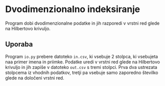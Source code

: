 # Dvodimenzionalno indeksiranje
Program dobi dvodimenzionalne podatke in jih razporedi v vrstni red glede na Hilbertovo krivuljo.

## Uporaba
Program `io.py` prebere datoteko `in.csv`, ki vsebuje 2 stolpca, ki vsebujeta naa primer imena in priimke. Podatke uredi v vrstni red glede na Hilbertovo krivuljo in jih zapiše v datoteko `out.csv` s tremi stolpci. Prva dva ustrezata stolpcema iz vhodnih podatkov, tretji pa vsebuje samo zaporedno številko glede na določeni vrstni red.